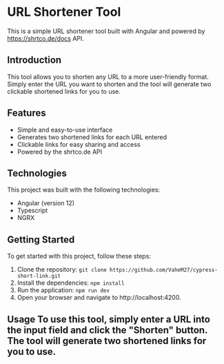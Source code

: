 # URL Shortener Tool

This is a simple URL shortener tool built with Angular and powered by https://shrtco.de/docs API.

## Introduction

This tool allows you to shorten any URL to a more user-friendly format. Simply enter the URL you want to shorten and the tool will generate two clickable shortened links for you to use.

## Features

- Simple and easy-to-use interface
- Generates two shortened links for each URL entered
- Clickable links for easy sharing and access
- Powered by the shrtco.de API

## Technologies

This project was built with the following technologies:

- Angular (version 12)
- Typescript
- NGRX

## Getting Started

To get started with this project, follow these steps:

1.  Clone the repository: `git clone https://github.com/VaheM27/cypress-short-link.git`
2.  Install the dependencies: `npm install`
3.  Run the application: `npm run dev`
4.  Open your browser and navigate to http://localhost:4200.

## Usage To use this tool, simply enter a URL into the input field and click the "Shorten" button. The tool will generate two shortened links for you to use.
